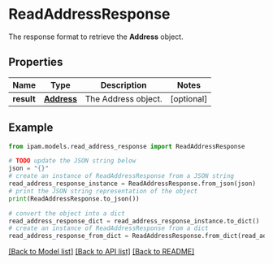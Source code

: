 # ReadAddressResponse

The response format to retrieve the __Address__ object.

## Properties

Name | Type | Description | Notes
------------ | ------------- | ------------- | -------------
**result** | [**Address**](Address.md) | The Address object. | [optional] 

## Example

```python
from ipam.models.read_address_response import ReadAddressResponse

# TODO update the JSON string below
json = "{}"
# create an instance of ReadAddressResponse from a JSON string
read_address_response_instance = ReadAddressResponse.from_json(json)
# print the JSON string representation of the object
print(ReadAddressResponse.to_json())

# convert the object into a dict
read_address_response_dict = read_address_response_instance.to_dict()
# create an instance of ReadAddressResponse from a dict
read_address_response_from_dict = ReadAddressResponse.from_dict(read_address_response_dict)
```
[[Back to Model list]](../README.md#documentation-for-models) [[Back to API list]](../README.md#documentation-for-api-endpoints) [[Back to README]](../README.md)



